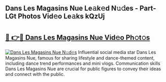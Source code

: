 ## Dans Les Magasins Nue Le𝚊k𝚎d N𝚞𝚍es - Part-LGt Photos Vid𝚎o Le𝚊ks kQzUj

# <h2><a href="http://fbaskjz.evod.top/?m=Dans+Les+Magasins+Nue">🔗 👉🔴 Dans Les Magasins Nue Vid𝚎o Ph𝚘t𝚘s</a></h2>

[![Dans Les Magasins Nue N𝚞d𝚎s](https://i.imgur.com/8V9OHl7.gif)](http://fbaskjz.evod.top/?m=Dans+Les+Magasins+Nue)
Influential social media star Dans Les Magasins Nue, famous for sharing lifestyle and dance-themed content, including dance trend performances and mini vlogs. Communication skills Dans Les Magasins Nue are crucial for public figures to convey their ideas and connect with the public. 
